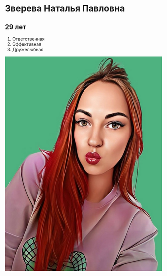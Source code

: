# Зверева Наталья Павловна
## 29 лет
1. Ответственная
2. Эффективная
3. Дружелюбная

![фото](/img/izo.jpg)
